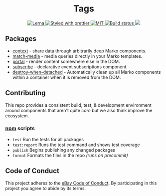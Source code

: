<h1 align="center">Tags</h1>
<p align="center">
  <!-- Structure -->
  <a href="https://github.com/lerna/lerna">
    <img src="https://img.shields.io/badge/monorepo-lerna-531099.svg" alt="Lerna"/>
  </a>
  <!-- Format -->
  <a href="https://github.com/prettier/prettier">
    <img src="https://img.shields.io/badge/styled_with-prettier-ff69b4.svg" alt="Styled with prettier"/>
  </a>
  <!-- License -->
  <a href="./LICENSE">
    <img src="https://img.shields.io/github/license/marko-js/tags.svg" alt="MIT"/>
  </a>
  <!-- CI -->
  <a href="https://travis-ci.com/marko-js/tags">
    <img src="https://travis-ci.com/marko-js/tags.svg?branch=master" alt="Build status"/>
  </a>
  <!-- Coverage -->
  <a href="https://codecov.io/gh/marko-js/tags">
    <img src="https://codecov.io/gh/marko-js/tags/branch/master/graph/badge.svg" />
  </a>
</p>

## Packages

- [context](https://github.com/marko-js/tags/blob/master/tags/context) -
  share data through arbitrarily deep Marko components.
- [match-media](https://github.com/marko-js/tags/blob/master/tags/match-media) -
  media queries directly in your Marko templates.
- [portal](https://github.com/marko-js/tags/blob/master/tags/portal) -
  render content somewhere else in the DOM.
- [subscribe](https://github.com/marko-js/tags/blob/master/tags/subscribe) -
  declarative event subscriptions component.
- [destroy-when-detached](https://github.com/marko-js/tags/blob/master/tags/destroy-when-detached) -
  Automatically clean up all Marko components within a container when it is removed from the DOM.

## Contributing

This repo provides a consistent build, test, & development environment around components that aren't quite _core_ but we also think improve the ecosystem.

### [npm](https://twitter.com/chriscoyier/status/896051713378992130) scripts

- `test` Run the tests for all packages
- `test:report` Runs the test command and shows test coverage
- `publish` Begins publishing any changed packages
- `format` Formats the files in the repo _(runs on precommit)_

## Code of Conduct

This project adheres to the [eBay Code of Conduct](./.github/CODE_OF_CONDUCT.md). By participating in this project you agree to abide by its terms.
